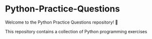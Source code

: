 # Python-Practice-Questions

Welcome to the Python Practice Questions repository! 🚀

This repository contains a collection of Python programming exercises
